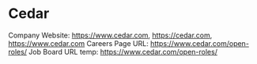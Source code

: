 # Cedar

Company Website: https://www.cedar.com, https://cedar.com, https://www.cedar.com
Careers Page URL: https://www.cedar.com/open-roles/
Job Board URL temp: https://www.cedar.com/open-roles/